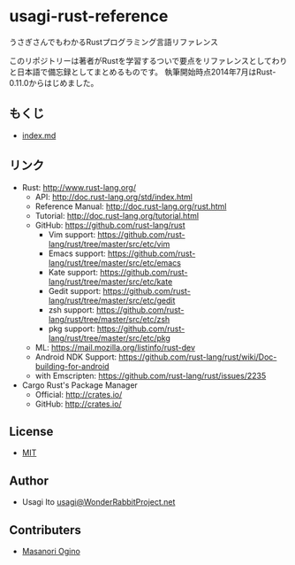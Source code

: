 usagi-rust-reference
====================

うさぎさんでもわかるRustプログラミング言語リファレンス

このリポジトリーは著者がRustを学習するついで要点をリファレンスとしてわりと日本語で備忘録としてまとめるものです。
執筆開始時点2014年7月はRust-0.11.0からはじめました。

## もくじ

- [index.md](index.md)

## リンク

- Rust: http://www.rust-lang.org/
    - API: http://doc.rust-lang.org/std/index.html
    - Reference Manual: http://doc.rust-lang.org/rust.html
    - Tutorial: http://doc.rust-lang.org/tutorial.html
    - GitHub: https://github.com/rust-lang/rust
        - Vim support: https://github.com/rust-lang/rust/tree/master/src/etc/vim
        - Emacs support: https://github.com/rust-lang/rust/tree/master/src/etc/emacs
        - Kate support: https://github.com/rust-lang/rust/tree/master/src/etc/kate
        - Gedit support: https://github.com/rust-lang/rust/tree/master/src/etc/gedit
        - zsh support: https://github.com/rust-lang/rust/tree/master/src/etc/zsh
        - pkg support: https://github.com/rust-lang/rust/tree/master/src/etc/pkg
    - ML: https://mail.mozilla.org/listinfo/rust-dev
    - Android NDK Support: https://github.com/rust-lang/rust/wiki/Doc-building-for-android
    - with Emscripten: https://github.com/rust-lang/rust/issues/2235
- Cargo Rust's Package Manager
    - Official: http://crates.io/
    - GitHub: http://crates.io/

## License

- [MIT](LICENSE)

## Author

- Usagi Ito <usagi@WonderRabbitProject.net>

## Contributers

- [Masanori Ogino](https://twitter.com/omasanori)

